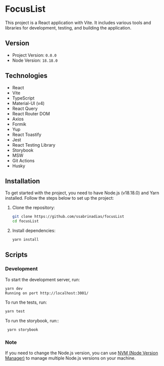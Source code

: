 # FocusList

This project is a React application with Vite. It includes various tools and libraries for development, testing, and building the application.

## Version

- Project Version: `0.0.0`
- Node Version: `18.18.0`

## Technologies

- React
- Vite
- TypeScript
- Material-UI (v4)
- React Query
- React Router DOM
- Axios
- Formik
- Yup
- React Toastify
- Jest
- React Testing Library
- Storybook
- MSW
- Git Actions
- Husky

## Installation

To get started with the project, you need to have Node.js (v18.18.0) and Yarn installed. Follow the steps below to set up the project:

1. Clone the repository:

   ```bash
   git clone https://github.com/ssabrinadias/focusList
   cd focusList
   ```

2. Install dependencies:

   ```bash
   yarn install
   ```

## Scripts

### Development

To start the development server, run:

```bash
yarn dev
Running on port http://localhost:3001/
```

To run the tests, run:

```bash
yarn test
```

To run the storybook, run::

```bash
 yarn storybook
```

### Note

If you need to change the Node.js version, you can use [NVM (Node Version Manager)](https://github.com/nvm-sh/nvm) to manage multiple Node.js versions on your machine.
